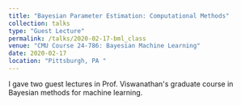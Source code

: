 ```yaml
---
title: "Bayesian Parameter Estimation: Computational Methods"
collection: talks
type: "Guest Lecture"
permalink: /talks/2020-02-17-bml_class
venue: "CMU Course 24-786: Bayesian Machine Learning"
date: 2020-02-17
location: "Pittsburgh, PA "
---
```


   I gave two guest lectures in Prof. Viswanathan&apos;s graduate course in Bayesian methods for machine learning.

